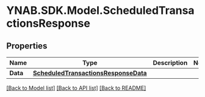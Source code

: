 # YNAB.SDK.Model.ScheduledTransactionsResponse

## Properties

Name | Type | Description | Notes
------------ | ------------- | ------------- | -------------
**Data** | [**ScheduledTransactionsResponseData**](ScheduledTransactionsResponseData.md) |  | 

[[Back to Model list]](../README.md#documentation-for-models) [[Back to API list]](../README.md#documentation-for-api-endpoints) [[Back to README]](../README.md)

